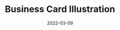 ---
title: "Business Card Illustration"
description: "Created In Adobe Illustrator for a personal project"
category: "Designs"
date: "2022-03-09"
bannerImage: "https://res.cloudinary.com/dqkwveihk/image/upload/v1650732687/type_icon_personal_7eb141a3a6.svg"

tags:
    - example
---